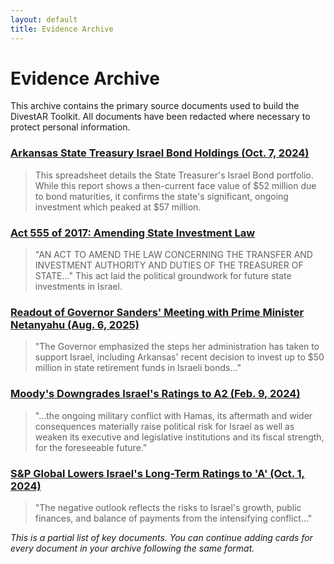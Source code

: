 ```yaml
---
layout: default
title: Evidence Archive
---
```


# Evidence Archive

This archive contains the primary source documents used to build the DivestAR Toolkit. All documents have been redacted where necessary to protect personal information.

<div class="document-grid">

  <div class="document-card">
    <h3><a href="./2024-10-07_AR-Treasury_Portfolio-Holdings_Israel-Bonds.xlsx">Arkansas State Treasury Israel Bond Holdings (Oct. 7, 2024)</a></h3>
    <blockquote>This spreadsheet details the State Treasurer's Israel Bond portfolio. While this report shows a then-current face value of $52 million due to bond maturities, it confirms the state's significant, ongoing investment which peaked at $57 million.</blockquote>
  </div>

  <div class="document-card">
    <h3><a href="./2017_AR-Legislature_Act-555_Investment-Policy.pdf">Act 555 of 2017: Amending State Investment Law</a></h3>
    <blockquote>"AN ACT TO AMEND THE LAW CONCERNING THE TRANSFER AND INVESTMENT AUTHORITY AND DUTIES OF THE TREASURER OF STATE..." This act laid the political groundwork for future state investments in Israel.</blockquote>
  </div>

  <div class="document-card">
    <h3><a href="./2025-08-06_AR-Gov-Office_Press-Release_Netanyahu-Meeting.pdf">Readout of Governor Sanders' Meeting with Prime Minister Netanyahu (Aug. 6, 2025)</a></h3>
    <blockquote>"The Governor emphasized the steps her administration has taken to support Israel, including Arkansas' recent decision to invest up to $50 million in state retirement funds in Israeli bonds..."</blockquote>
  </div>

  <div class="document-card">
    <h3><a href="./2024-02-09_Moodys_Rating-Action_Israel-Downgrade.pdf">Moody's Downgrades Israel's Ratings to A2 (Feb. 9, 2024)</a></h3>
    <blockquote>"...the ongoing military conflict with Hamas, its aftermath and wider consequences materially raise political risk for Israel as well as weaken its executive and legislative institutions and its fiscal strength, for the foreseeable future."</blockquote>
  </div>

  <div class="document-card">
    <h3><a href="./2024-10-01_SP-Global_Rating-Action_Israel-Downgrade.pdf">S&P Global Lowers Israel's Long-Term Ratings to 'A' (Oct. 1, 2024)</a></h3>
    <blockquote>"The negative outlook reflects the risks to Israel's growth, public finances, and balance of payments from the intensifying conflict..."</blockquote>
  </div>

</div>

*This is a partial list of key documents. You can continue adding cards for every document in your archive following the same format.*
